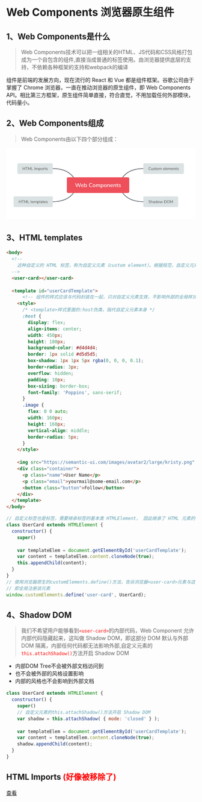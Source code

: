 # Web Components 浏览器原生组件

## 1、Web Components是什么

> Web Components技术可以把一组相关的HTML、JS代码和CSS风格打包成为一个自包含的组件,直接当成普通的标签使用。由浏览器提供底层的支持，不依赖各种框架的支持和webpack的编译

组件是前端的发展方向，现在流行的 React 和 Vue 都是组件框架。谷歌公司由于掌握了 Chrome 浏览器，一直在推动浏览器的原生组件，即 Web Components API。相比第三方框架，原生组件简单直接，符合直觉，不用加载任何外部模块，代码量小。


## 2、Web Components组成

> Web Components由以下四个部分组成：

<img src="./webComponents.png"/>


## 3、HTML templates

```html
<body>
  <!-- 
    这种自定义的 HTML 标签，称为自定义元素（custom element）。根据规范，自定义元素的名称必须包含连词线，用与区别原生的 HTML 元素。所以，<user-card>不能写成<usercard>
  -->
  <user-card></user-card>

  <template id="userCardTemplate">
      <!-- 组件的样式应该与代码封装在一起，只对自定义元素生效，不影响外部的全局样式。所以，可以把样式写在<template>里面 -->
    <style>
      /* <template>样式里面的:host伪类，指代自定义元素本身 */
      :host {
        display: flex;
        align-items: center;
        width: 450px;
        height: 180px;
        background-color: #d4d4d4;
        border: 1px solid #d5d5d5;
        box-shadow: 1px 1px 5px rgba(0, 0, 0, 0.1);
        border-radius: 3px;
        overflow: hidden;
        padding: 10px;
        box-sizing: border-box;
        font-family: 'Poppins', sans-serif;
      }
      .image {
        flex: 0 0 auto;
        width: 160px;
        height: 160px;
        vertical-align: middle;
        border-radius: 5px;
      }
    </style>

    <img src="https://semantic-ui.com/images/avatar2/large/kristy.png" class="image">
    <div class="container">
      <p class="name">User Name</p>
      <p class="email">yourmail@some-email.com</p>
      <button class="button">Follow</button>
    </div>
  </template>
</body>

```
```js
// 自定义标签也是标签，需要继承标签的基本类 HTMLElement， 因此继承了 HTML 元素的特性
class UserCard extends HTMLElement {
  constructor() {
    super()

    var templateElem = document.getElementById('userCardTemplate');
    var content = templateElem.content.cloneNode(true);
    this.appendChild(content);
  }
}
// 使用浏览器原生的customElements.define()方法，告诉浏览器<user-card>元素与这个类关联
// 即全局注册该元素
window.customElements.define('user-card', UserCard);
```

## 4、Shadow DOM
> 我们不希望用户能够看到<font color=red>`<user-card>`</font>的内部代码，Web Component 允许内部代码隐藏起来，这叫做 Shadow DOM，即这部分 DOM 默认与外部 DOM 隔离，内部任何代码都无法影响外部,自定义元素的<font color=red>`this.attachShadow()`</font>方法开启 Shadow DOM

- 内部DOM Tree不会被外部文档访问到
- 也不会被外部的风格设置影响
- 内部的风格也不会影响到外部文档

```js
class UserCard extends HTMLElement {
  constructor() {
    super()
    // 自定义元素的this.attachShadow()方法开启 Shadow DOM
    var shadow = this.attachShadow( { mode: 'closed' } );

    var templateElem = document.getElementById('userCardTemplate');
    var content = templateElem.content.cloneNode(true);
    shadow.appendChild(content);
  }
}
```

## HTML Imports <font color=red>(好像被移除了)</font>

<a href="./3.html">查看</a>